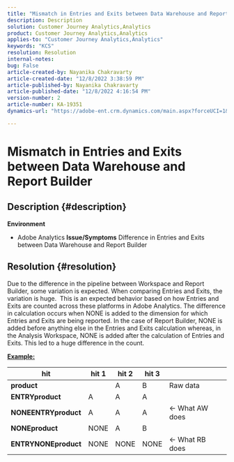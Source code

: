 ```yaml
---
title: "Mismatch in Entries and Exits between Data Warehouse and Report Builder"
description: Description
solution: Customer Journey Analytics,Analytics
product: Customer Journey Analytics,Analytics
applies-to: "Customer Journey Analytics,Analytics"
keywords: "KCS"
resolution: Resolution
internal-notes: 
bug: False
article-created-by: Nayanika Chakravarty
article-created-date: "12/8/2022 3:38:59 PM"
article-published-by: Nayanika Chakravarty
article-published-date: "12/8/2022 4:16:54 PM"
version-number: 2
article-number: KA-19351
dynamics-url: "https://adobe-ent.crm.dynamics.com/main.aspx?forceUCI=1&pagetype=entityrecord&etn=knowledgearticle&id=35d9ef6d-0e77-ed11-81aa-6045bd006149"

---
```

# Mismatch in Entries and Exits between Data Warehouse and Report Builder

## Description {#description}


<b>Environment</b>

- Adobe Analytics
<b>Issue/Symptoms</b>
Difference in Entries and Exits between Data Warehouse and Report Builder


## Resolution {#resolution}


Due to the difference in the pipeline between Workspace and Report Builder, some variation is expected. When comparing Entries and Exits, the variation is huge. 
This is an expected behavior based on how Entries and Exits are counted across these platforms in Adobe Analytics. The difference in calculation occurs when NONE is added to the dimension for which Entries and Exits are being reported. In the case of Report Builder, NONE is added before anything else in the Entries and Exits calculation whereas, in the Analysis Workspace, NONE is added after the calculation of Entries and Exits. This led to a huge difference in the count.

<u><b>Example:</b></u>


| <b>hit</b> | <b>hit 1</b> | <b>hit 2</b> | <b>hit 3</b> |   |
| --- | --- | --- | --- | --- |
| <b>product</b> |   | A | B | Raw data |
| <b>ENTRYproduct</b> | A | A | A |   |
| <b>NONEENTRYproduct</b> | A | A | A | ← What AW does |
| <b>NONEproduct</b> | NONE | A | B |   |
| <b>ENTRYNONEproduct</b> | NONE | NONE | NONE | ← What RB does |

